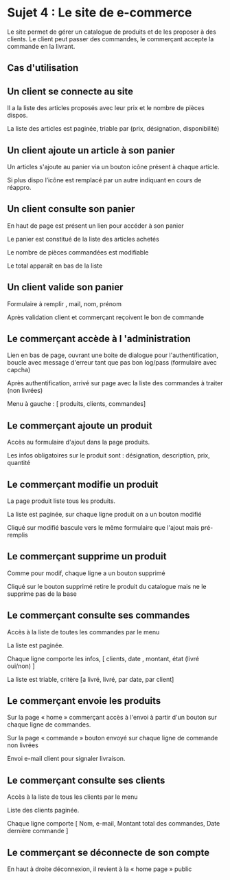 Sujet 4 : Le site de e-commerce
===============================

Le site permet de gérer un catalogue de produits et de les proposer à des clients. Le client peut passer des commandes, le commerçant accepte la commande en la livrant.

Cas d'utilisation
-----------------

Un client se connecte au site
-----------------------------

Il a la liste des articles proposés avec leur prix et le nombre de pièces dispos.

La liste des articles est paginée, triable par (prix, désignation, disponibilité)


Un client ajoute un article à son panier
----------------------------------------

Un articles s'ajoute au panier via un bouton icône présent à chaque article.

Si plus dispo l’icône est remplacé par un autre indiquant en cours de réappro.


Un client consulte son panier
-----------------------------

En haut de page est présent un lien pour accéder à son panier

Le panier est constitué de la liste des articles achetés

Le nombre de pièces commandées est modifiable

Le total apparaît en bas de la liste


Un client valide son panier
---------------------------

Formulaire à remplir , mail, nom, prénom

Après validation client et commerçant reçoivent le bon de commande


Le commerçant accède à l 'administration
----------------------------------------

Lien en bas de page, ouvrant une boite de dialogue pour l'authentification, boucle avec message d'erreur tant que pas bon log/pass (formulaire avec capcha)

Après authentification, arrivé sur page avec la liste des commandes à traiter (non livrées)

Menu à gauche : [ produits, clients, commandes]


Le commerçant ajoute un produit
-------------------------------

Accès au formulaire d'ajout dans la page produits.

Les infos obligatoires sur le produit sont : désignation, description, prix, quantité


Le commerçant modifie un produit
--------------------------------

La page produit liste tous les produits.

La liste est paginée, sur chaque ligne produit on a un bouton modifié

Cliqué sur modifié bascule vers le même formulaire que l'ajout mais pré-remplis


Le commerçant supprime un produit
---------------------------------

Comme pour modif, chaque ligne a un bouton supprimé

Cliqué sur le bouton supprimé retire le produit du catalogue mais ne le supprime pas de la base


Le commerçant consulte ses commandes
------------------------------------

Accès à la liste de toutes les commandes par le menu

La liste est paginée.

Chaque ligne comporte les infos, [ clients, date , montant, état (livré oui/non) ]

La liste est triable, critère [a livré, livré, par date, par client]


Le commerçant envoie les produits
---------------------------------

Sur la page « home » commerçant accès à l'envoi à partir d'un bouton sur chaque ligne de commandes.

Sur la page « commande » bouton envoyé sur chaque ligne de commande non livrées

Envoi e-mail client pour signaler livraison.


Le commerçant consulte ses clients
----------------------------------

Accès à la liste de tous les clients par le menu

Liste des clients paginée.

Chaque ligne comporte [ Nom, e-mail, Montant total des commandes, Date dernière commande ]


Le commerçant se déconnecte de son compte
-----------------------------------------

En haut à droite déconnexion, il revient à la « home page » public